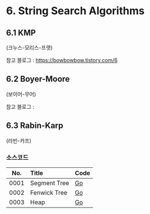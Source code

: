 # 6. String Search Algorithms

## 6.1 KMP

(크누스-모리스-프랫)

참고 블로그 : https://bowbowbow.tistory.com/6

## 6.2 Boyer-Moore

(보이어-무어)

참고 블로그 : 

## 6.3 Rabin-Karp

(라빈-카프)

### 소스코드

| No.  | Title        | Code             |
|:----:|:-------------|:-----------------|
| 0001 | Segment Tree | [Go](segment.go) |
| 0002 | Fenwick Tree | [Go](fenwick.go) |
| 0003 | Heap         | [Go](heap.go)    |
